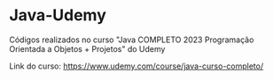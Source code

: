# Java-Udemy
Códigos realizados no curso "Java COMPLETO 2023 Programação Orientada a Objetos + Projetos" do Udemy

Link do curso: https://www.udemy.com/course/java-curso-completo/

